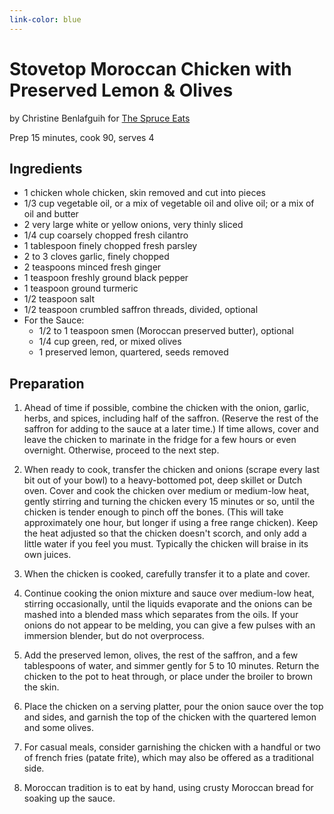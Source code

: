 ```yaml
---
link-color: blue
---
```


# Stovetop Moroccan Chicken with Preserved Lemon \& Olives

by Christine Benlafguih for [The Spruce Eats](https://www.thespruceeats.com/moroccan-chicken-with-preserved-lemon-olives-2394669)

Prep 15 minutes, cook 90, serves 4

## Ingredients

- 1 chicken whole chicken, skin removed and cut into pieces
- 1/3 cup vegetable oil, or a mix of vegetable oil and olive oil; or a mix of oil and butter
- 2 very large white or yellow onions, very thinly sliced
- 1/4 cup coarsely chopped fresh cilantro
- 1 tablespoon finely chopped fresh parsley
- 2 to 3 cloves garlic, finely chopped
- 2 teaspoons minced fresh ginger
- 1 teaspoon freshly ground black pepper
- 1 teaspoon ground turmeric 
- 1/2 teaspoon salt
- 1/2 teaspoon crumbled saffron threads, divided, optional
- For the Sauce:
    * 1/2 to 1 teaspoon smen (Moroccan preserved butter), optional
    * 1/4 cup green, red, or mixed olives
    * 1 preserved lemon, quartered, seeds removed

## Preparation

1. Ahead of time if possible, combine the chicken with the onion, garlic, herbs, and spices, including half of the saffron. (Reserve the rest of the saffron for adding to the sauce at a later time.) If time allows, cover and leave the chicken to marinate in the fridge for a few hours or even overnight. Otherwise, proceed to the next step.

2. When ready to cook, transfer the chicken and onions (scrape every last bit out of your bowl) to a heavy-bottomed pot, deep skillet or Dutch oven. Cover and cook the chicken over medium or medium-low heat, gently stirring and turning the chicken every 15 minutes or so, until the chicken is tender enough to pinch off the bones. (This will take approximately one hour, but longer if using a free range chicken). Keep the heat adjusted so that the chicken doesn't scorch, and only add a little water if you feel you must. Typically the chicken will braise in its own juices.

3. When the chicken is cooked, carefully transfer it to a plate and cover.

4. Continue cooking the onion mixture and sauce over medium-low heat, stirring occasionally, until the liquids evaporate and the onions can be mashed into a blended mass which separates from the oils. If your onions do not appear to be melding, you can give a few pulses with an immersion blender, but do not overprocess.

5. Add the preserved lemon, olives, the rest of the saffron, and a few tablespoons of water, and simmer gently for 5 to 10 minutes. Return the chicken to the pot to heat through, or place under the broiler to brown the skin.

6. Place the chicken on a serving platter, pour the onion sauce over the top and sides, and garnish the top of the chicken with the quartered lemon and some olives.

7. For casual meals, consider garnishing the chicken with a handful or two of french fries (patate frite), which may also be offered as a traditional side.

8. Moroccan tradition is to eat by hand, using crusty Moroccan bread for soaking up the sauce.
